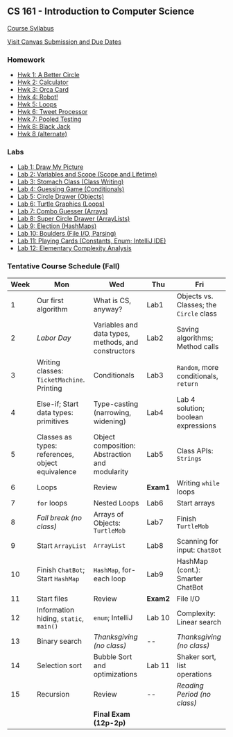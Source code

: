 ## CS 161 - Introduction to Computer Science

[Course Syllabus](CS161-syllabus.pdf)

[Visit Canvas Submission and Due Dates](https://canvas.pugetsound.edu)

### Homework

- [Hwk 1: A Better Circle](hwk1.circle/)
- [Hwk 2: Calculator](hwk2.calc/)
- [Hwk 3: Orca Card](hwk3.orca/)
- [Hwk 4: Robot!](hwk4.robot/)
- [Hwk 5: Loops](hwk5.loops/)
- [Hwk 6: Tweet Processor](hwk6.twitter/)
- [Hwk 7: Pooled Testing](hwk7.pooled/)
- [Hwk 8: Black Jack](hwk8.blackjack/)
- [Hwk 8 (alternate)](hwk8.prep/)

### Labs

- [Lab 1: Draw My Picture](lab1.bluej/)
- [Lab 2: Variables and Scope (Scope and Lifetime)](lab2.vars/)
- [Lab 3: Stomach Class (Class Writing)](lab3.stomach/)
- [Lab 4: Guessing Game (Conditionals)](lab4.guessing/)
- [Lab 5: Circle Drawer (Objects)](lab5.circleDrawer/)
- [Lab 6: Turtle Graphics (Loops)](lab6.turtle/)
- [Lab 7: Combo Guesser (Arrays)](lab7.combo/)
- [Lab 8: Super Circle Drawer (ArrayLists)](lab8.superCircleDrawer/)
- [Lab 9: Election (HashMaps)](lab9.election/)
- [Lab 10: Boulders (File I/O, Parsing)](lab10.boulders/)
- [Lab 11: Playing Cards (Constants, Enum; IntelliJ IDE)](lab11.cards/)
- [Lab 12: Elementary Complexity Analysis](lab12.perf/)

### Tentative Course Schedule (Fall)

| Week | Mon                                              | Wed                                                 | Thu       | Fri                                     |
| ---- | ------------------------------------------------ | --------------------------------------------------- | --------- | --------------------------------------- |
| 1    | Our first algorithm                              | What is CS, anyway?                                 | Lab1      | Objects vs. Classes; the `Circle` class |
| 2    | _Labor Day_                                      | Variables and data types, methods, and constructors | Lab2      | Saving algorithms; Method calls         |
| 3    | Writing classes: `TicketMachine`. Printing       | Conditionals                                        | Lab3      | `Random`, more conditionals, `return`   |
| 4    | Else-if; Start data types: primitives            | Type-casting (narrowing, widening)                  | Lab4      | Lab 4 solution; boolean expressions     |
| 5    | Classes as types: references, object equivalence | Object composition: Abstraction and modularity      | Lab5      | Class APIs: `Strings`                   |
| 6    | Loops                                            | Review                                              | **Exam1** | Writing `while` loops                   |
| 7    | `for` loops                                      | Nested Loops                                        | Lab6      | Start arrays                            |
| 8    | _Fall break (no class)_                          | Arrays of Objects: `TurtleMob`                      | Lab7      | Finish `TurtleMob`                      |
| 9    | Start `ArrayList`                                | `ArrayList`                                         | Lab8      | Scanning for input: `ChatBot`           |
| 10   | Finish `ChatBot`; Start `HashMap`                | `HashMap`, for-each loop                            | Lab9      | HashMap (cont.): Smarter ChatBot        |
| 11   | Start files                                      | Review                                              | **Exam2** | File I/O                                |
| 12   | Information hiding, `static`, `main()`           | `enum`; IntelliJ                                    | Lab 10    | Complexity: Linear search               |
| 13   | Binary search                                    | _Thanksgiving (no class)_                           | --        | _Thanksgiving (no class)_               |
| 14   | Selection sort                                   | Bubble Sort and optimizations                       | Lab 11    | Shaker sort, list operations            |
| 15   | Recursion                                        | Review                                              | --        | _Reading Period (no class)_             |
|      |                                                  | **Final Exam (12p-2p)**                             |           |                                         |

